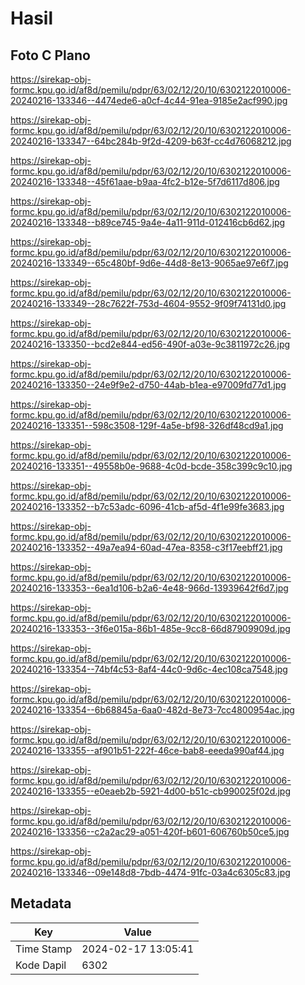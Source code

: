 # Hasil

## Foto C Plano

https://sirekap-obj-formc.kpu.go.id/af8d/pemilu/pdpr/63/02/12/20/10/6302122010006-20240216-133346--4474ede6-a0cf-4c44-91ea-9185e2acf990.jpg

https://sirekap-obj-formc.kpu.go.id/af8d/pemilu/pdpr/63/02/12/20/10/6302122010006-20240216-133347--64bc284b-9f2d-4209-b63f-cc4d76068212.jpg

https://sirekap-obj-formc.kpu.go.id/af8d/pemilu/pdpr/63/02/12/20/10/6302122010006-20240216-133348--45f61aae-b9aa-4fc2-b12e-5f7d6117d806.jpg

https://sirekap-obj-formc.kpu.go.id/af8d/pemilu/pdpr/63/02/12/20/10/6302122010006-20240216-133348--b89ce745-9a4e-4a11-911d-012416cb6d62.jpg

https://sirekap-obj-formc.kpu.go.id/af8d/pemilu/pdpr/63/02/12/20/10/6302122010006-20240216-133349--65c480bf-9d6e-44d8-8e13-9065ae97e6f7.jpg

https://sirekap-obj-formc.kpu.go.id/af8d/pemilu/pdpr/63/02/12/20/10/6302122010006-20240216-133349--28c7622f-753d-4604-9552-9f09f74131d0.jpg

https://sirekap-obj-formc.kpu.go.id/af8d/pemilu/pdpr/63/02/12/20/10/6302122010006-20240216-133350--bcd2e844-ed56-490f-a03e-9c3811972c26.jpg

https://sirekap-obj-formc.kpu.go.id/af8d/pemilu/pdpr/63/02/12/20/10/6302122010006-20240216-133350--24e9f9e2-d750-44ab-b1ea-e97009fd77d1.jpg

https://sirekap-obj-formc.kpu.go.id/af8d/pemilu/pdpr/63/02/12/20/10/6302122010006-20240216-133351--598c3508-129f-4a5e-bf98-326df48cd9a1.jpg

https://sirekap-obj-formc.kpu.go.id/af8d/pemilu/pdpr/63/02/12/20/10/6302122010006-20240216-133351--49558b0e-9688-4c0d-bcde-358c399c9c10.jpg

https://sirekap-obj-formc.kpu.go.id/af8d/pemilu/pdpr/63/02/12/20/10/6302122010006-20240216-133352--b7c53adc-6096-41cb-af5d-4f1e99fe3683.jpg

https://sirekap-obj-formc.kpu.go.id/af8d/pemilu/pdpr/63/02/12/20/10/6302122010006-20240216-133352--49a7ea94-60ad-47ea-8358-c3f17eebff21.jpg

https://sirekap-obj-formc.kpu.go.id/af8d/pemilu/pdpr/63/02/12/20/10/6302122010006-20240216-133353--6ea1d106-b2a6-4e48-966d-13939642f6d7.jpg

https://sirekap-obj-formc.kpu.go.id/af8d/pemilu/pdpr/63/02/12/20/10/6302122010006-20240216-133353--3f6e015a-86b1-485e-9cc8-66d87909909d.jpg

https://sirekap-obj-formc.kpu.go.id/af8d/pemilu/pdpr/63/02/12/20/10/6302122010006-20240216-133354--74bf4c53-8af4-44c0-9d6c-4ec108ca7548.jpg

https://sirekap-obj-formc.kpu.go.id/af8d/pemilu/pdpr/63/02/12/20/10/6302122010006-20240216-133354--6b68845a-6aa0-482d-8e73-7cc4800954ac.jpg

https://sirekap-obj-formc.kpu.go.id/af8d/pemilu/pdpr/63/02/12/20/10/6302122010006-20240216-133355--af901b51-222f-46ce-bab8-eeeda990af44.jpg

https://sirekap-obj-formc.kpu.go.id/af8d/pemilu/pdpr/63/02/12/20/10/6302122010006-20240216-133355--e0eaeb2b-5921-4d00-b51c-cb990025f02d.jpg

https://sirekap-obj-formc.kpu.go.id/af8d/pemilu/pdpr/63/02/12/20/10/6302122010006-20240216-133356--c2a2ac29-a051-420f-b601-606760b50ce5.jpg

https://sirekap-obj-formc.kpu.go.id/af8d/pemilu/pdpr/63/02/12/20/10/6302122010006-20240216-133346--09e148d8-7bdb-4474-91fc-03a4c6305c83.jpg


## Metadata

| Key        | Value               |
| ---------- | ------------------- |
| Time Stamp | 2024-02-17 13:05:41 |
| Kode Dapil | 6302                |



